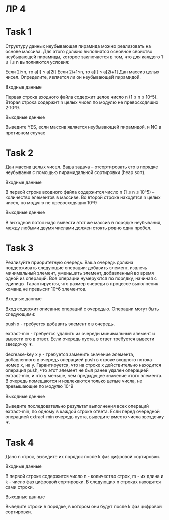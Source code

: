 # ЛР 4

# Task 1

Структуру данных неубывающая пирамида можно реализовать на основе массива.
Для этого должно выполнятся основное свойство неубывающей пирамиды, которое заключается в том, что для каждого 1 ≤ i ≤ n выполняются условия:

Если 2i≤n, то a[i] ≤ a[2i]
Если 2i+1≤n, то a[i] ≤ a[2i+1]
Дан массив целых чисел. Определите, является ли он неубывающей пирамидой.

Входные данные

Первая строка входного файла содержит целое число n (1 ≤ n ≤ 10^5). Вторая строка содержит n целых чисел по модулю не превосходящих 2⋅10^9.

Выходные данные

Выведите YES, если массив является неубывающей пирамидой, и NO в противном случаe


# Task 2

Дан массив целых чисел. Ваша задача – отсортировать его в порядке неубывания с помощью пирамидальной сортировки (heap sort).

Входные данные

В первой строке входного файла содержится число n (1 ≤ n ≤ 10^5) – количество элементов в массиве. Во второй строке находятся n целых чисел, по модулю не превосходящих 10^9

Выходные данные

В выходной поток надо вывести этот же массив в порядке неубывания, между любыми двумя числами должен стоять ровно один пробел.


# Task 3

Реализуйте приоритетную очередь. Ваша очередь должна поддерживать следующие операции: добавить элемент, извлечь минимальный элемент, уменьшить элемент, добавленный во время одной из операций.
Все операции нумеруются по порядку, начиная с единицы. Гарантируется, что размер очереди в процессе выполнения команд не превысит 10^6 элементов.

Входные данные

Вход содержит описание операций с очередью. Операции могут быть следующими:

push x - требуется добавить элемент x в очередь.

extract-min - требуется удалить из очереди минимальный элемент и вывести его в ответ. Если очередь пуста, в ответ требуется вывести звездочку ∗.

decrease-key x y - требуется заменить значение элемента, добавленного в очередь операцией push в строке входного потока номер x, на y. Гарантируется, что на строке x действительно находится операция push, что этот элемент не был ранее удален операцией extract-min, и что y меньше, чем предыдущее значение этого элемента.
В очередь помещаются и извлекаются только целые числа, не превышающие по модулю 10^9

Выходные данные

Выведите последовательно результат выполнения всех операций extract-min, по одному в каждой строке ответа. Если перед очередной операцией extract-min очередь пуста, выведите вместо числа звездочку ∗.


# Task 4

Дано n строк, выведите их порядок после k фаз цифровой сортировки.

Входные данные

В первой строке содержится число n - количество строк, m - их длина и k - число фаз цифровой сортировки. В следующих n строках находятся сами строки.

Выходные данные

Выведите строки в порядке, в котором они будут после k фаз цифровой сортировки.